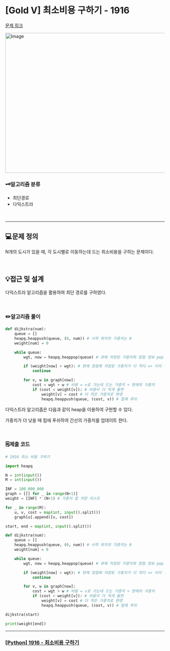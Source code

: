 # [Gold V] 최소비용 구하기 - 1916 

[문제 링크](https://www.acmicpc.net/problem/1916)

<img width="1152" height="441" alt="Image" src="https://github.com/user-attachments/assets/78012cbe-4689-4103-929c-4b3e72ad36c8" />

### 🗝️알고리즘 분류

- 최단경로
- 다익스트라

<br>

---

## 💻문제 정의
N개의 도시가 있을 때, 각 도시별로 이동하는데 드는 최소비용을 구하는 문제이다.

<br>

## 💡접근 및 설계
다익스트라 알고리즘을 활용하여 최단 경로를 구하였다. 

<br>

### ✏️알고리즘 풀이

```python
def dijkstra(num):
    queue = []
    heapq.heappush(queue, (0, num)) # 시작 위치의 가중치는 0
    weight[num] = 0

    while queue:
        wgt, now = heapq.heappop(queue) # 큐에 저장된 가중치와 정점 정보 pop

        if (weight[now] < wgt): # 현재 정점에 저장된 가중치가 더 작다 => 이미 작은 가중치로 현재 정점에 도착함
            continue

        for v, w in graph[now]:
            cost = wgt + w # 비용 = v로 가는데 드는 가중치 + 현재의 가중치
            if (cost < weight[v]): # 비용이 더 적게 들면
                weight[v] = cost # 더 작은 가중치로 변경
                heapq.heappush(queue, (cost, v)) # 힙에 푸쉬
```

다익스트라 알고리즘은 다음과 같이 heap을 이용하여 구현할 수 있다.

가중치가 더 낮을 때 힙에 푸쉬하여 간선의 가중치를 업데이트 한다.

<Br>

### 🗒️제출 코드

```python
# 1916 최소 비용 구하기

import heapq

N = int(input())
M = int(input())

INF = 100_000_000
graph = [[] for _ in range(N+1)]
weight = [INF] * (N+1) # 가중치 합 저장 리스트

for _ in range(M):
    u, v, cost = map(int, input().split())
    graph[u].append([v, cost])

start, end = map(int, input().split())

def dijkstra(num):
    queue = []
    heapq.heappush(queue, (0, num)) # 시작 위치의 가중치는 0
    weight[num] = 0

    while queue:
        wgt, now = heapq.heappop(queue) # 큐에 저장된 가중치와 정점 정보 pop

        if (weight[now] < wgt): # 현재 정점에 저장된 가중치가 더 작다 => 이미 작은 가중치로 현재 정점에 도착함
            continue

        for v, w in graph[now]:
            cost = wgt + w # 비용 = v로 가는데 드는 가중치 + 현재의 가중치
            if (cost < weight[v]): # 비용이 더 적게 들면
                weight[v] = cost # 더 작은 가중치로 변경
                heapq.heappush(queue, (cost, v)) # 힙에 푸쉬

dijkstra(start)

print(weight[end])
```

---

### [[Python] 1916 - 최소비용 구하기](https://do-heewan.tistory.com/166)